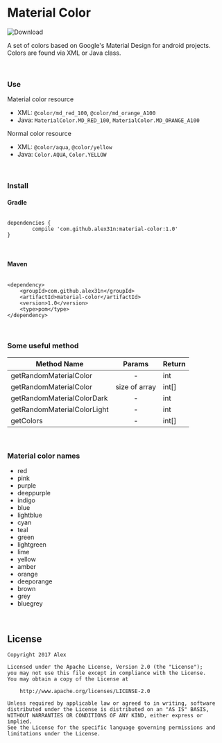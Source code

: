 # Material Color

![Download](https://api.bintray.com/packages/alex31n/Material-Color/material-color/images/download.svg) 

A set of colors based on Google's Material Design for android projects. Colors are found via XML or Java class. 

&nbsp;

### Use
Material color resource 
* XML: `@color/md_red_100`, `@color/md_orange_A100`
* Java: `MaterialColor.MD_RED_100`, `MaterialColor.MD_ORANGE_A100`


Normal color resource 
* XML: `@color/aqua`, `@color/yellow`
* Java: `Color.AQUA`, `Color.YELLOW`

&nbsp;&nbsp;

### Install           


#### Gradle 

```

dependencies {
        compile 'com.github.alex31n:material-color:1.0'
}

```
&nbsp;
#### Maven

```

<dependency>
    <groupId>com.github.alex31n</groupId>
    <artifactId>material-color</artifactId>
    <version>1.0</version>
    <type>pom</type>
</dependency>

```
&nbsp;
### Some useful method
|Method Name | Params| Return|
| ---------- | :---: | ----- |
|getRandomMaterialColor  |-| int|
|getRandomMaterialColor | size of array |int[]|
|getRandomMaterialColorDark |-| int|
|getRandomMaterialColorLight |-| int|
|getColors | - |int[]|


&nbsp;
### Material color names
* red
* pink
* purple
* deeppurple
* indigo
* blue
* lightblue
* cyan
* teal
* green
* lightgreen
* lime
* yellow
* amber
* orange
* deeporange
* brown
* grey
* bluegrey

&nbsp;

## License
    Copyright 2017 Alex
    
    Licensed under the Apache License, Version 2.0 (the "License");
    you may not use this file except in compliance with the License.
    You may obtain a copy of the License at

        http://www.apache.org/licenses/LICENSE-2.0

    Unless required by applicable law or agreed to in writing, software
    distributed under the License is distributed on an "AS IS" BASIS,
    WITHOUT WARRANTIES OR CONDITIONS OF ANY KIND, either express or implied.
    See the License for the specific language governing permissions and limitations under the License.
    
